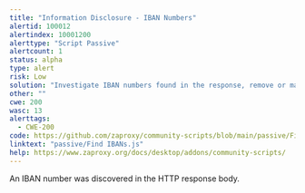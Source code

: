 ```yaml
---
title: "Information Disclosure - IBAN Numbers"
alertid: 100012
alertindex: 10001200
alerttype: "Script Passive"
alertcount: 1
status: alpha
type: alert
risk: Low
solution: "Investigate IBAN numbers found in the response, remove or mask as required."
other: ""
cwe: 200
wasc: 13
alerttags: 
  - CWE-200
code: https://github.com/zaproxy/community-scripts/blob/main/passive/Find%20IBANs.js
linktext: "passive/Find IBANs.js"
help: https://www.zaproxy.org/docs/desktop/addons/community-scripts/
---
```

An IBAN number was discovered in the HTTP response body.
